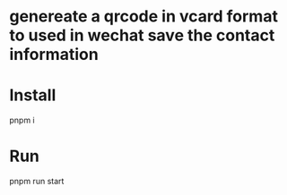 # genereate a qrcode in vcard format to used in wechat save the contact information
# Install
pnpm i 
# Run
pnpm run start